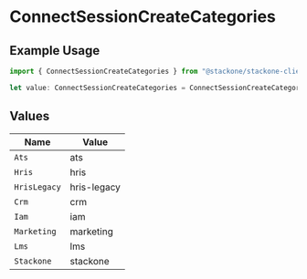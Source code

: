 # ConnectSessionCreateCategories

## Example Usage

```typescript
import { ConnectSessionCreateCategories } from "@stackone/stackone-client-ts/sdk/models/shared";

let value: ConnectSessionCreateCategories = ConnectSessionCreateCategories.Lms;
```

## Values

| Name         | Value        |
| ------------ | ------------ |
| `Ats`        | ats          |
| `Hris`       | hris         |
| `HrisLegacy` | hris-legacy  |
| `Crm`        | crm          |
| `Iam`        | iam          |
| `Marketing`  | marketing    |
| `Lms`        | lms          |
| `Stackone`   | stackone     |